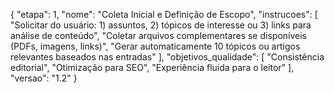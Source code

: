 {
  "etapa": 1,
  "nome": "Coleta Inicial e Definição de Escopo",
  "instrucoes": [
    "Solicitar do usuário: 1) assuntos, 2) tópicos de interesse ou 3) links para análise de conteúdo",
    "Coletar arquivos complementares se disponíveis (PDFs, imagens, links)",
    "Gerar automaticamente 10 tópicos ou artigos relevantes baseados nas entradas"
  ],
  "objetivos_qualidade": [
    "Consistência editorial",
    "Otimização para SEO",
    "Experiência fluida para o leitor"
  ],
  "versao": "1.2"
}